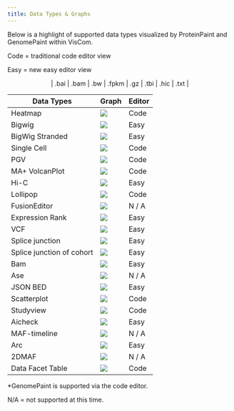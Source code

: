 ```yaml
---
title: Data Types & Graphs
---
```

Below is a highlight of supported data types visualized by ProteinPaint and GenomePaint within VisCom.

Code = traditional code editor view

Easy = new easy editor view

<p align="center">
</a>| .bai | .bam | .bw | .fpkm | .gz | .tbi | .hic | .txt |</p> 

| Data Types                | Graph                             | Editor |
| ------------------------- | --------------------------------- | ------ |
| Heatmap                   | ![](./heatmap-square.png)         | Code   |
| Bigwig                    | ![](./bigwig-square.png)          | Easy   |
| BigWig Stranded           | ![](./bigwig-stranded-square.png) | Easy   |
| Single Cell               | ![](./singlecell-square.png)      | Code   |
| PGV                       | ![](./pgv-square.png)             | Code   |
| MA+ VolcanPlot            | ![](./mavb-square.png)            | Code   |
| Hi-C                      | ![](./hic-square.png)             | Easy   |
| Lollipop                  | ![](./lollipop-square.png)        | Code   |
| FusionEditor              | ![](./fusion-editor-square.png)   | N / A  |
| Expression Rank           | ![](./exprank-square.png)         | Easy   |
| VCF                       | ![](./vcf-square.png)             | Easy   |
| Splice junction           | ![](./junction-square.png)        | Easy   |
| Splice junction of cohort | ![](./junction-cohort-square.png) | Easy   |
| Bam                       | ![](./bam-square.png)             | Easy   |
| Ase                       | ![](./ase-square.png)             | N / A  |
| JSON BED                  | ![](./bedj-square.png)            | Easy   |
| Scatterplot               | ![](./scatterplot-square.png)     | Code   |
| Studyview                 | ![](./lollipop-square.png)        | Code   |
| Aicheck                   | ![](./aicheck-square.png)         | Easy   |
| MAF-timeline              | ![](./maf-timeline-square.png)    | N / A  |
| Arc                       | ![](./arc-square.png)             | Easy   |
| 2DMAF                     | ![](./2dmaf-square.png)           | N / A  |
| Data Facet Table          | ![](./tklist-square.png)          | Code   |

  *GenomePaint is supported via the code editor.

N/A = not supported at this time.
 
